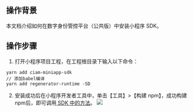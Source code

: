 ## 操作背景
本文档介绍如何在数字身份管控平台（公共版）中安装小程序 SDK。

## 操作步骤

1. 打开小程序项目工程，在工程根目录下输入以下命令：
```
yarn add ciam-miniapp-sdk 
// 添加babel编译
yarn add regenerator-runtime -SD
```
2. 安装成功后在小程序开发者工具中，单击【工具】>【构建 npm】，成功构建 npm后，即可调用[ SDK 中的方法](https://cloud.tencent.com/document/product/1441/60615)。
![](https://main.qcloudimg.com/raw/286d37c1aa5c1f704d536a6930ba05e0.png)
